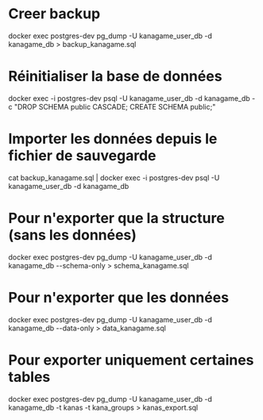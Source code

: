 # Creer backup
docker exec postgres-dev pg_dump -U kanagame_user_db -d kanagame_db > backup_kanagame.sql

# Réinitialiser la base de données
docker exec -i postgres-dev psql -U kanagame_user_db -d kanagame_db -c "DROP SCHEMA public CASCADE; CREATE SCHEMA public;"

# Importer les données depuis le fichier de sauvegarde
cat backup_kanagame.sql | docker exec -i postgres-dev psql -U kanagame_user_db -d kanagame_db

# Pour n'exporter que la structure (sans les données)
docker exec postgres-dev pg_dump -U kanagame_user_db -d kanagame_db --schema-only > schema_kanagame.sql

# Pour n'exporter que les données
docker exec postgres-dev pg_dump -U kanagame_user_db -d kanagame_db --data-only > data_kanagame.sql

# Pour exporter uniquement certaines tables
docker exec postgres-dev pg_dump -U kanagame_user_db -d kanagame_db -t kanas -t kana_groups > kanas_export.sql